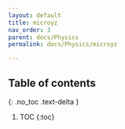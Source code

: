 ```yaml
---
layout: default
title: microyz
nav_order: 3
parent: docs/Physics
permalink: docs/Physics/microyz

---
```

## Table of contents
{: .no_toc .text-delta }
1. TOC
{:toc}



